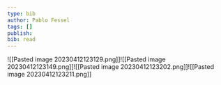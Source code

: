 ```yaml
---
type: bib
author: Pablo Fessel
tags: []
publish: 
bib: read
---
```

![[Pasted image 20230412123129.png]]![[Pasted image 20230412123149.png]]![[Pasted image 20230412123202.png]]![[Pasted image 20230412123211.png]]
